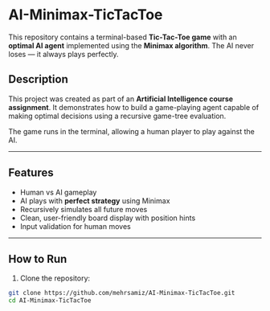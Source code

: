 #  AI-Minimax-TicTacToe

This repository contains a terminal-based **Tic-Tac-Toe game** with an **optimal AI agent** implemented using the **Minimax algorithm**. The AI never loses — it always plays perfectly.



##  Description

This project was created as part of an **Artificial Intelligence course assignment**. It demonstrates how to build a game-playing agent capable of making optimal decisions using a recursive game-tree evaluation.

The game runs in the terminal, allowing a human player to play against the AI.

---

##  Features

- Human vs AI gameplay
- AI plays with **perfect strategy** using Minimax
- Recursively simulates all future moves
- Clean, user-friendly board display with position hints
- Input validation for human moves

---

##  How to Run

1. Clone the repository:

```bash
git clone https://github.com/mehrsamiz/AI-Minimax-TicTacToe.git
cd AI-Minimax-TicTacToe
